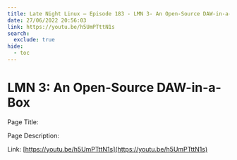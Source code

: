 ```yaml
---
title: Late Night Linux – Episode 183 - LMN 3- An Open-Source DAW-in-a-Box
date: 27/06/2022 20:56:03
link: https://youtu.be/h5UmPTttN1s
search:
  exclude: true
hide:
  - toc
---
```


# LMN 3: An Open-Source DAW-in-a-Box

Page Title: 

Page Description:  

Link: [https://youtu.be/h5UmPTttN1s](https://youtu.be/h5UmPTttN1s)